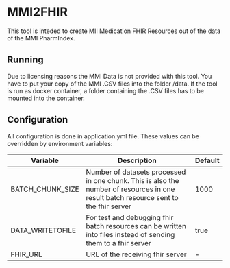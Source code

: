 # MMI2FHIR

This tool is inteded to create MII Medication FHIR Resources out of the data of the MMI PharmIndex.

## Running

Due to licensing reasons the MMI Data is not provided with this tool. You have to put your copy of the MMI .CSV files into the folder /data. If the tool is run as docker container, a folder containing the .CSV files has to be mounted into the container.

## Configuration

All configuration is done in application.yml file. These values can be overridden by environment variables:

| Variable | Description | Default |
| --- | --- | --- |
|BATCH_CHUNK_SIZE | Number of datasets processed in one chunk. This is also the number of resources in one result batch resource sent to the fhir server | 1000 |
| DATA_WRITETOFILE | For test and debugging fhir batch resources can be written into files instead of sending them to a fhir server | true |
| FHIR_URL | URL of the receiving fhir server | - |
